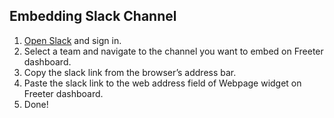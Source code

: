 ## Embedding Slack Channel

1. <a href="{{ curItem.homeUrl|e }}" rel="nofollow" target="_blank">Open Slack</a> and sign in.
2. Select a team and navigate to the channel you want to embed on Freeter dashboard.
3. Copy the slack link from the browser’s address bar.
4. Paste the slack link to the web address field of Webpage widget on Freeter dashboard.
5. Done!
